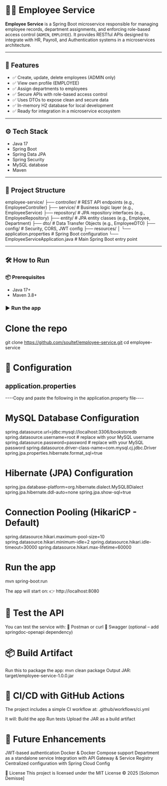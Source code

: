 # 🧑‍💼 Employee Service

**Employee Service** is a Spring Boot microservice responsible for managing employee records, department assignments, and enforcing role-based access control (`ADMIN`, `EMPLOYEE`). It provides RESTful APIs designed to integrate with HR, Payroll, and Authentication systems in a microservices architecture.

---

## 🚀 Features

- ✅ Create, update, delete employees (ADMIN only)
- ✅ View own profile (EMPLOYEE)
- ✅ Assign departments to employees
- ✅ Secure APIs with role-based access control
- ✅ Uses DTOs to expose clean and secure data
- ✅ In-memory H2 database for local development
- ✅ Ready for integration in a microservice ecosystem

---

## ⚙️ Tech Stack

- Java 17
- Spring Boot
- Spring Data JPA
- Spring Security
- MySQL database
- Maven

---

## 📁 Project Structure
employee-service/
├── controller/             # REST API endpoints (e.g., EmployeeController)
├── service/                # Business logic layer (e.g., EmployeeService)
├── repository/             # JPA repository interfaces (e.g., EmployeeRepository)
├── entity/                 # JPA entity classes (e.g., Employee, Department)
├── dto/                    # Data Transfer Objects (e.g., EmployeeDTO)
├── config/                 # Security, CORS, JWT config
├── resources/
│   └── application.properties  # Spring Boot configuration
└── EmployeeServiceApplication.java  # Main Spring Boot entry point

---
## 🛠️ How to Run

### 📦 Prerequisites

- Java 17+
- Maven 3.8+

### ▶️ Run the app

# Clone the repo
git clone https://github.com/soultef/employee-service.git
cd employee-service

# 🧰 Configuration

## application.properties
----Copy and paste the following in the application.property file----
# MySQL Database Configuration
spring.datasource.url=jdbc:mysql://localhost:3306/bookstoredb
spring.datasource.username=root        # replace with your MySQL username
spring.datasource.password=password    # replace with your MySQL password
spring.datasource.driver-class-name=com.mysql.cj.jdbc.Driver
spring.jpa.properties.hibernate.format_sql=true


# Hibernate (JPA) Configuration
spring.jpa.database-platform=org.hibernate.dialect.MySQL8Dialect
spring.jpa.hibernate.ddl-auto=none
spring.jpa.show-sql=true

# Connection Pooling (HikariCP - Default)
spring.datasource.hikari.maximum-pool-size=10
spring.datasource.hikari.minimum-idle=2
spring.datasource.hikari.idle-timeout=30000
spring.datasource.hikari.max-lifetime=60000

# Run the app
mvn spring-boot:run

The app will start on:
👉 http://localhost:8080

# 🧪 Test the API
You can test the service with:
🧪 Postman or curl
🧪 Swagger (optional – add springdoc-openapi dependency)

# 📦 Build Artifact
Run this to package the app:
mvn clean package
Output JAR: target/employee-service-1.0.0.jar

# 🔄 CI/CD with GitHub Actions
The project includes a simple CI workflow at:
.github/workflows/ci.yml

It will:
 Build the app
 Run tests
 Upload the JAR as a build artifact

# 🧭 Future Enhancements
 JWT-based authentication
 Docker & Docker Compose support
 Department as a standalone service
 Integration with API Gateway & Service Registry
 Centralized configuration with Spring Cloud Config

📄 License
This project is licensed under the MIT License © 2025 [Solomon Demisse]


